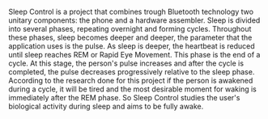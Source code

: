 Sleep Control is a project that combines trough Bluetooth technology two unitary components: the phone and a hardware assembler.
Sleep is divided into several phases, repeating overnight and forming cycles.
Throughout these phases, sleep becomes deeper and deeper, the parameter that the application uses is the pulse. As sleep is deeper, the heartbeat is reduced until sleep reaches REM or Rapid Eye Movement. This phase is the end of a cycle. At this stage, the person's pulse increases and after the cycle is completed, the pulse decreases progressively relative to the sleep phase.
According to the research done for this project if the person is awakened during a cycle, it will be tired and the most desirable moment for waking is immediately after the REM phase.
So Sleep Control studies the user's biological activity during sleep and aims to be fully awake.
